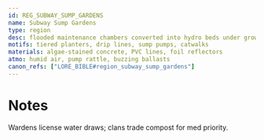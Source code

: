```yaml
---
id: REG_SUBWAY_SUMP_GARDENS
name: Subway Sump Gardens
type: region
desc: flooded maintenance chambers converted into hydro beds under grow-lamps
motifs: tiered planters, drip lines, sump pumps, catwalks
materials: algae-stained concrete, PVC lines, foil reflectors
atmo: humid air, pump rattle, buzzing ballasts
canon_refs: ["LORE_BIBLE#region_subway_sump_gardens"]
---
```


# Notes

Wardens license water draws; clans trade compost for med priority.
